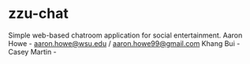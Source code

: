 # zzu-chat
Simple web-based chatroom application for social entertainment.
Aaron Howe - aaron.howe@wsu.edu / aaron.howe99@gmail.com
Khang Bui -
Casey Martin -
